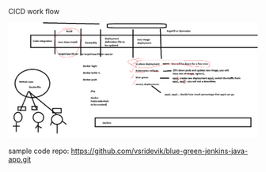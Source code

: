 CICD work flow

![img.png](img.png)

sample code repo: https://github.com/vsridevik/blue-green-jenkins-java-app.git